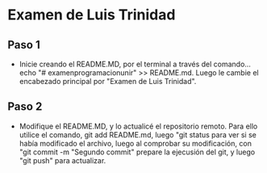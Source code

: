 # Examen de Luis Trinidad 


## Paso 1

- Inicie creando el README.MD, por el terminal a través del comando... echo "# examenprogramacionunir" >> README.md. Luego le cambie el encabezado principal por "Examen de Luis Trinidad".

## Paso 2
- Modifique el README.MD, y lo actualicé el repositorio remoto. Para ello utilice el comando, git add README.md, luego "git status para ver si se había modificado el archivo, luego al comprobar su modificación, con "git commit -m "Segundo commit" prepare la ejecusión del git, y luego "git push" para actualizar.



